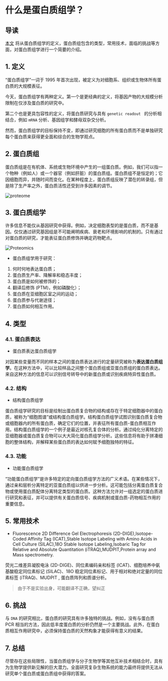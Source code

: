 # 什么是蛋白质组学？



## 导读

[本文](https://omicstutorials.com/what-is-proteomics/ "Source") 将从蛋白质组学的定义，蛋白质组包含的类型，常用技术，面临的挑战等方面，对蛋白质组学进行一个简要的介绍。



## 1. 定义

“蛋白质组学”一词于 1995 年首次出现，被定义为对细胞系、组织或生物体所有蛋白质的大规模表征。

今天，蛋白质组学有两种定义。第一个是更经典的定义，将基因产物的大规模分析限制在仅涉及蛋白质的研究中。

第二个也是更具包容性的定义，将蛋白质研究与具有 `genetic readout ` 的分析相结合，例如 `mRNA` 分析、基因组学和酵母双杂交分析。

然而，蛋白质组学的目标保持不变，即通过研究细胞的所有蛋白质而不是单独研究每个蛋白质来获得更全面和综合的生物学观点。



## 2. 蛋白质组

蛋白质组是在有机体、系统或生物环境中产生的一组蛋白质。例如，我们可以指一个物种（例如人）或一个器官（例如肝脏）的蛋白质组。蛋白质组不是恒定的；它因细胞而异，并随时间而变化。在某种程度上，蛋白质组反映了潜在的转录组，但是除了生产率之外，蛋白质活性还受到许多因素的调节。

![proteome](https://swindler-typora.oss-cn-chengdu.aliyuncs.com/typora_imgs/image-20221201211906665.png)



## 3. 蛋白质组学

许多信息不能仅从基因研究中获得。例如，决定细胞表型的是蛋白质，而不是基因。仅仅通过研究基因组是不可能阐明疾病、衰老和环境影响的机制的。只有通过对蛋白质的研究，才能表征蛋白质修饰并确定药物靶点。

![Proteomics](https://swindler-typora.oss-cn-chengdu.aliyuncs.com/typora_imgs/image-20221201212301929.png)



- 蛋白质组学用于研究：

1. 何时何地表达蛋白质；
2. 蛋白质生产率、降解率和稳态丰度；
3. 蛋白质是如何被修饰的；
4. 翻译后修饰 (PTM)，例如磷酸化）；
5. 蛋白质在亚细胞区室之间的运动；
6. 蛋白质参与代谢途径；
7. 蛋白质如何相互作用。



## 4. 类型

### 4.1. 蛋白质表达

- 蛋白质表达蛋白质组学

对因某些变量而不同的样本之间的蛋白质表达进行的定量研究被称为**表达蛋白质组学**。在这种方法中，可以比较样品之间整个蛋白质组或亚蛋白质组的蛋白质表达。来自这种方法的信息可以识别信号转导中的新蛋白质或识别疾病特异性蛋白质。



### 4.2. 结构

- 结构蛋白质组学

蛋白质组学研究的目标是绘制出蛋白质复合物的结构或存在于特定细胞器中的蛋白质，被称为“细胞图谱”或结构蛋白质组学。结构蛋白质组学试图识别蛋白质复合物或细胞器内的所有蛋白质，确定它们的位置，并表征所有蛋白质-蛋白质相互作用。结构蛋白质组学的一个例子是最近对核孔复合体的分析。通过纯化分离特定的亚细胞器或蛋白质复合物可以大大简化蛋白质组学分析。这些信息将有助于拼凑细胞的整体结构，并解释某些蛋白质的表达如何赋予细胞独特的特征。



### 4.3. 功能

- 功能蛋白质组学

“功能蛋白质组学”是许多特定的定向蛋白质组学方法的广义术语。在某些情况下，通过亲和层析分离特定的亚蛋白质组以供进一步分析。这可能包括分离蛋白质复合物或使用蛋白质配体分离特定类型的蛋白质。这种方法允许对一组选定的蛋白质进行研究和表征，并可以提供有关蛋白质信号、疾病机制或蛋白质-药物相互作用的重要信息。



## 5. 常用技术

- Fluorescence 2D Difference Gel Electrophoresis (2D-DIGE),Isotope-Coded Affinity Tag (ICAT),Stable Isotope Labeling with Amino Acids in Cell Culture (SILAC),18O Stable Isotope Labeling,Isobaric Tag for Relative and Absolute Quantitation (iTRAQ),MUDPIT,Protein array and Mass spectrometry.

荧光二维差异凝胶电泳 (2D-DIGE)、同位素编码亲和标签 (ICAT)、细胞培养中氨基酸稳定同位素标记 (SILAC)、18O 稳定同位素标记、用于相对和绝对定量的同位素标签 (iTRAQ)、MUDPIT , 蛋白质阵列和质谱分析。

> 由于不是实验出身，可能翻译不正确，望纠正



## 6. 挑战

与 `DNA` 的研究相比，蛋白质的研究具有许多独特的挑战。例如，没有与蛋白质 PCR 相当的方法，因此低丰度蛋白质的分析仍然是一个主要挑战。此外，在蛋白质相互作用研究中，必须保持蛋白质的天然构象才能获得有意义的结果。



## 7. 总结

尽管存在这些局限性，当蛋白质组学与分子生物学等其他互补技术相结合时，具有为生物学提供新见解的巨大潜力。全面研究复杂生物系统的能力最终将提供无法从研究单个蛋白质或蛋白质组中获得的答案。